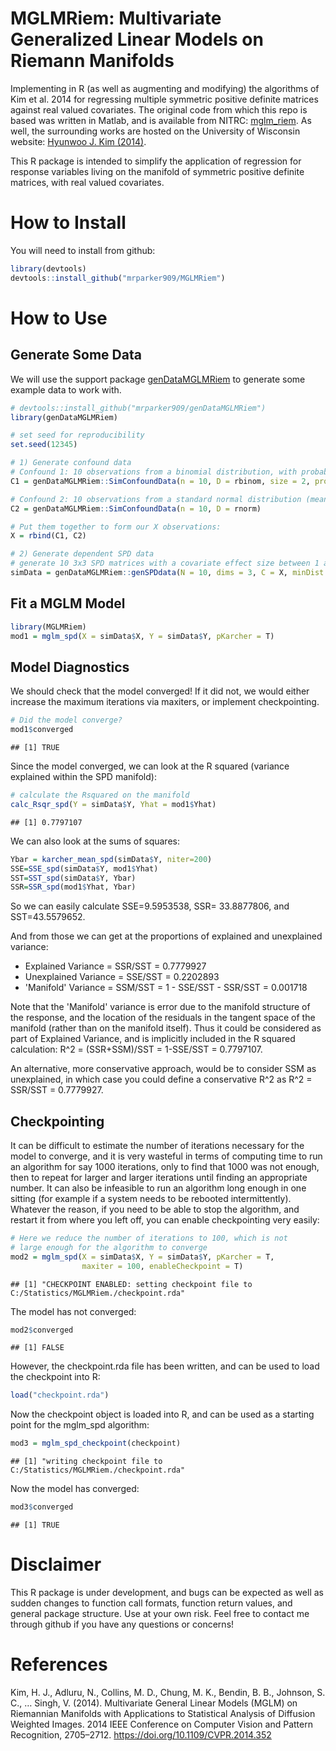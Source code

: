 # MGLMRiem: Multivariate Generalized Linear Models on Riemann Manifolds


 
Implementing in R (as well as augmenting and modifying) the algorithms of Kim et al. 2014 for regressing multiple symmetric positive definite matrices against real valued covariates. The original code from which this repo is based was written in Matlab, and is available from NITRC: [mglm_riem](https://www.nitrc.org/projects/riem_mglm). As well, the surrounding works are hosted on the University of Wisconsin website: [Hyunwoo J. Kim (2014)](http://pages.cs.wisc.edu/~hwkim/projects/riem-mglm/).

This R package is intended to simplify the application of regression for response variables living on the manifold of symmetric positive definite matrices, with real valued covariates.

# How to Install

You will need to install from github:


```r
library(devtools)
devtools::install_github("mrparker909/MGLMRiem")
```

# How to Use

## Generate Some Data

We will use the support package [genDataMGLMRiem](https://github.com/mrparker909/genDataMGLMRiem) to generate some example data to work with.


```r
# devtools::install_github("mrparker909/genDataMGLMRiem")
library(genDataMGLMRiem)

# set seed for reproducibility
set.seed(12345)

# 1) Generate confound data
# Confound 1: 10 observations from a binomial distribution, with probability 0.25, and maximum size 2
C1 = genDataMGLMRiem::SimConfoundData(n = 10, D = rbinom, size = 2, prob = 0.25)

# Confound 2: 10 observations from a standard normal distribution (mean 0, variance 1)
C2 = genDataMGLMRiem::SimConfoundData(n = 10, D = rnorm)

# Put them together to form our X observations:
X = rbind(C1, C2)

# 2) Generate dependent SPD data
# generate 10 3x3 SPD matrices with a covariate effect size between 1 and 2.
simData = genDataMGLMRiem::genSPDdata(N = 10, dims = 3, C = X, minDist = 1, maxDist = 2)
```

## Fit a MGLM Model


```r
library(MGLMRiem)
mod1 = mglm_spd(X = simData$X, Y = simData$Y, pKarcher = T)
```

## Model Diagnostics

We should check that the model converged! If it did not, we would either increase the maximum iterations via maxiters, or implement checkpointing.


```r
# Did the model converge?
mod1$converged
```

```
## [1] TRUE
```

Since the model converged, we can look at the R squared (variance explained within the SPD manifold):


```r
# calculate the Rsquared on the manifold
calc_Rsqr_spd(Y = simData$Y, Yhat = mod1$Yhat)
```

```
## [1] 0.7797107
```

We can also look at the sums of squares:


```r
Ybar = karcher_mean_spd(simData$Y, niter=200)
SSE=SSE_spd(simData$Y, mod1$Yhat)
SST=SST_spd(simData$Y, Ybar)
SSR=SSR_spd(mod1$Yhat, Ybar)
```

So we can easily calculate SSE=9.5953538, SSR= 33.8877806, and SST=43.5579652.

And from those we can get at the proportions of explained and unexplained variance:

- Explained Variance = SSR/SST = 0.7779927
- Unexplained Variance = SSE/SST = 0.2202893
- 'Manifold' Variance = SSM/SST = 1 - SSE/SST - SSR/SST = 0.001718

Note that the 'Manifold' variance is error due to the manifold structure of the response, and the location of the residuals in the tangent space of the manifold (rather than on the manifold itself). Thus it could be considered as part of Explained Variance, and is implicitly included in the R squared calculation: R^2 = (SSR+SSM)/SST = 1-SSE/SST = 0.7797107. 

An alternative, more conservative approach, would be to consider SSM as unexplained, in which case you could define a conservative R^2 as R^2 = SSR/SST = 0.7779927.

## Checkpointing

It can be difficult to estimate the number of iterations necessary for the model to converge, and it is very wasteful in terms of computing time to run an algorithm for say 1000 iterations, only to find that 1000 was not enough, then to repeat for larger and larger iterations until finding an appropriate number. It can also be infeasible to run an algorithm long enough in one sitting (for example if a system needs to be rebooted intermittently). Whatever the reason, if you need to be able to stop the algorithm, and restart it from where you left off, you can enable checkpointing very easily:


```r
# Here we reduce the number of iterations to 100, which is not
# large enough for the algorithm to converge
mod2 = mglm_spd(X = simData$X, Y = simData$Y, pKarcher = T, 
                maxiter = 100, enableCheckpoint = T)
```

```
## [1] "CHECKPOINT ENABLED: setting checkpoint file to C:/Statistics/MGLMRiem./checkpoint.rda"
```

The model has not converged:


```r
mod2$converged
```

```
## [1] FALSE
```

However, the checkpoint.rda file has been written, and can be used to load the checkpoint into R:


```r
load("checkpoint.rda")
```

Now the checkpoint object is loaded into R, and can be used as a starting point for the mglm_spd algorithm:


```r
mod3 = mglm_spd_checkpoint(checkpoint)
```

```
## [1] "writing checkpoint file to C:/Statistics/MGLMRiem./checkpoint.rda"
```

Now the model has converged:


```r
mod3$converged
```

```
## [1] TRUE
```

# Disclaimer

This R package is under development, and bugs can be expected as well as sudden changes to function call formats, function return values, and general package structure. Use at your own risk. Feel free to contact me through github if you have any questions or concerns!


# References

Kim, H. J., Adluru, N., Collins, M. D., Chung, M. K., Bendin, B. B., Johnson, S. C., … Singh, V. (2014). Multivariate General Linear Models (MGLM) on Riemannian Manifolds with Applications to Statistical Analysis of Diffusion Weighted Images. 2014 IEEE Conference on Computer Vision and Pattern Recognition, 2705–2712. https://doi.org/10.1109/CVPR.2014.352


